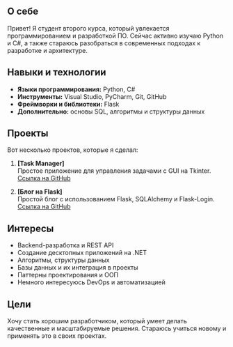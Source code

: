 ## О себе

Привет! Я студент второго курса, который увлекается программированием и разработкой ПО. Сейчас активно изучаю Python и C#, а также стараюсь разобраться в современных подходах к разработке и архитектуре.

## Навыки и технологии

- **Языки программирования:** Python, C#  
- **Инструменты:** Visual Studio, PyCharm, Git, GitHub  
- **Фреймворки и библиотеки:** Flask  
- **Дополнительно:** основы SQL, алгоритмы и структуры данных  

## Проекты

Вот несколько проектов, которые я сделал:

1. **[Task Manager]**  
   Простое приложение для управления задачами с GUI на Tkinter.
   [Ссылка на GitHub](https://github.com/whoami3342/task-master.git)  

2. **[Блог на Flask]**  
   Простой блог с использованием Flask, SQLAlchemy и Flask-Login. 
   [Ссылка на GitHub](https://github.com/whoami3342/blog-na-flaske.git)  

## Интересы

- Backend-разработка и REST API  
- Создание десктопных приложений на .NET  
- Алгоритмы, структуры данных  
- Базы данных и их интеграция в проекты  
- Паттерны проектирования и ООП  
- Немного интересуюсь DevOps и автоматизацией  

## Цели

Хочу стать хорошим разработчиком, который умеет делать качественные и масштабируемые решения. Стараюсь учиться новому и применять это в своих проектах.

<!---
whoami3342/whoami3342 is a ✨ special ✨ repository because its `README.md` (this file) appears on your GitHub profile.
You can click the Preview link to take a look at your changes.
--->
